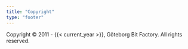 ```yaml
---
title: "Copyright"
type: "footer"
---
```


Copyright &copy; 2011 - {{< current_year >}}, Göteborg Bit Factory.
All rights reserved.